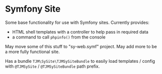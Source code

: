 Symfony Site
======

Some base functionality for use with Symfony sites.  Currently provides:

- HTML shell templates with a controller to help pass in required data
- a command to call `phpinfo()` from the console

May move some of this stuff to "sy-web.symf" project.  May add more to be a more fully functional site.

Has a bundle `TJM\SySite\TJMSySiteBundle` to easily load templates / config with `@TJMSySite` / `@TJMSySiteBundle` path prefix.
